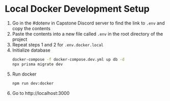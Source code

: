 # Local Docker Development Setup

1. Go in the #dotenv in Capstone Discord server to find the link to `.env` and copy the contents
2. Paste the contents into a new file called `.env` in the root directory of the project
3. Repeat steps 1 and 2 for `.env.docker.local`
4. Initialize database
    ```bash
    docker-compose -f docker-compose.dev.yml up db -d
    npx prisma migrate dev
    ```
5. Run docker
    ```bash
    npm run dev:docker
    ```
6. Go to http://localhost:3000
